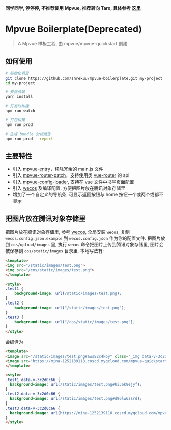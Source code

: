 **同学同学, 停停停, 不推荐使用 Mpvue, 推荐转向 Taro, 具体参考 [这里](https://www.zhihu.com/question/58441061/answer/1482661683)**

# Mpvue Boilerplate(Deprecated)

> A Mpvue 样板工程, 由 mpvue/mpvue-quickstart 创建

## 如何使用

``` bash
# 初始化项目
git clone https://github.com/shrekuu/mpvue-boilerplate.git my-project
cd my-project

# 安装依赖
yarn install

# 开发时构建
npm run watch

# 打包构建
npm run prod

# 生成 bundle 分析报告
npm run prod --report
```

## 主要特性

- 引入 [mpvue-entry](https://github.com/F-loat/mpvue-entry)，移除冗余的 main.js 文件
- 引入 [mpvue-router-patch](https://github.com/F-loat/mpvue-router-patch)，支持使用类 [vue-router](https://router.vuejs.org/) 的 api
- 引入 [mpvue-config-loader](https://github.com/F-loat/mpvue-config-loader), 支持在 vue 文件中书写页面配置
- 引入 [wecos](https://github.com/tencentyun/wecos) 及编译配置, 方便把图片放在腾讯对象存储里
- 增加了一个自定义的导航条, 可显示返回按钮与 home 按钮一个或两个或都不显示

## 把图片放在腾讯对象存储里

把图片放在腾讯对象存储里, 参考 [wecos](https://github.com/tencentyun/wecos), 全局安装 `wecos`, 复制 `wecos.config.json.example` 到 `wecos.config.json` 作为你的配置文件. 把图片放到 `cos/upload/images` 里, 执行 `wecos` 命令把图片上传到腾讯对象存储里, 图片会被保存到 `cos/static/images` 目录里. 本地写法有:

```html
<template>
<img src="/static/images/test.png">
<img src="/cos/static/images/test.png">
</template>

<style>
.test1 {
    background-image: url(/static/images/test.png);
}
.test2 {
    background-image: url("/static/images/test.png");
}
.test3 {
    background-image: url("/cos/static/images/test.png");
}
</style>
```

会编译为

```html
<template>
<image src="/static/images/test.png#aws82c4koy" class="_img data-v-3c2d0c66"></image>
<image src="https://mina-1252139118.coscd.myqcloud.com/mpvue-quickstart/static/images/test.png#2zevhrpmhb" class="_img data-v-3c2d0c66"></image>
</template>

<style>
.test1.data-v-3c2d0c66 {
  background-image: url(/static/images/test.png#hi36k8ejyf);
}
.test2.data-v-3c2d0c66 {
  background-image: url(/static/images/test.png#d96lw6zsrd);
}
.test3.data-v-3c2d0c66 {
  background-image: url(https://mina-1252139118.coscd.myqcloud.com/mpvue-quickstart/static/images/test.png#f4memkdzdh);
}
</style>
```






